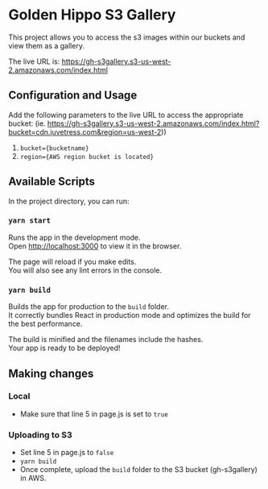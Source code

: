 # Golden Hippo S3 Gallery
This project allows you to access the s3 images within our buckets and view them as a gallery.

The live URL is: https://gh-s3gallery.s3-us-west-2.amazonaws.com/index.html

## Configuration and Usage

Add the following parameters to the live URL to access the appropriate bucket:
(ie. https://gh-s3gallery.s3-us-west-2.amazonaws.com/index.html?bucket=cdn.juvetress.com&region=us-west-2))

1. `bucket={bucketname}`
2. `region={AWS region bucket is located}`

## Available Scripts

In the project directory, you can run:

### `yarn start`

Runs the app in the development mode.<br />
Open [http://localhost:3000](http://localhost:3000) to view it in the browser.

The page will reload if you make edits.<br />
You will also see any lint errors in the console.

### `yarn build`

Builds the app for production to the `build` folder.<br />
It correctly bundles React in production mode and optimizes the build for the best performance.

The build is minified and the filenames include the hashes.<br />
Your app is ready to be deployed!

## Making changes
### Local
- Make sure that line 5 in page.js is set to `true`

### Uploading to S3
- Set line 5 in page.js to `false`
- `yarn build`
- Once complete, upload the `build` folder to the S3 bucket (gh-s3gallery) in AWS.